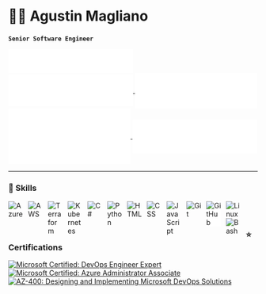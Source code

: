 # 👨‍💻 Agustin Magliano

**`Senior Software Engineer`**

<a href="https://github.com/amagliano">
  <img align="center" width="50%" src="./header.svg" />
</a>
<a href="https://github.com/amagliano">
  <img align="center" width="50%" src="./repositories.svg" />
</a>
<a href="https://github.com/amagliano">
  <img align="center" width="49%" src="./activity_community.svg" />
</a>
<a href="https://github.com/amagliano">
  <img align="center" width="49%" src="./isocalendar.svg" />
</a>
<a href="https://github.com/amagliano">
    <img align="center" width="50%" src="./achievements.svg" />
</a>

---

### 🚀 Skills

<img align="left" alt="Azure" width="30px" style="padding-right:10px;" src="https://cdn.jsdelivr.net/gh/devicons/devicon/icons/azure/azure-original.svg" />
<img align="left" alt="AWS" width="30px" style="padding-right:10px;" src="https://cdn.jsdelivr.net/gh/devicons/devicon/icons/amazonwebservices/amazonwebservices-original.svg" />
<img align="left" alt="Terraform" width="30px" style="padding-right:10px;" src="https://cdn.jsdelivr.net/gh/devicons/devicon/icons/terraform/terraform-original.svg" />
<img align="left" alt="Kubernetes" width="30px" style="padding-right:10px;" src="https://cdn.jsdelivr.net/gh/devicons/devicon/icons/kubernetes/kubernetes-plain.svg" />
<img align="left" alt="C#" width="30px" style="padding-right:10px;" src="https://cdn.jsdelivr.net/gh/devicons/devicon/icons/csharp/csharp-original.svg" />
<img align="left" alt="Python" width="30px" style="padding-right:10px;" src="https://cdn.jsdelivr.net/gh/devicons/devicon/icons/python/python-plain.svg" />
<img align="left" alt="HTML" width="30px" style="padding-right:10px;" src="https://cdn.jsdelivr.net/gh/devicons/devicon/icons/html5/html5-plain.svg" />
<img align="left" alt="CSS" width="30px" style="padding-right:10px;" src="https://cdn.jsdelivr.net/gh/devicons/devicon/icons/css3/css3-plain.svg" />
<img align="left" alt="JavaScript" width="30px" style="padding-right:10px;" src="https://cdn.jsdelivr.net/gh/devicons/devicon/icons/javascript/javascript-plain.svg" />
<img align="left" alt="Git" width="30px" style="padding-right:10px;" src="https://cdn.jsdelivr.net/gh/devicons/devicon/icons/git/git-original.svg" />
<img align="left" alt="GitHub" width="30px" style="margin-right:10px;background-color: white" src="https://cdn.jsdelivr.net/gh/devicons/devicon/icons/github/github-original.svg" />
<img align="left" alt="Linux" width="30px" style="padding-right:10px;" src="https://cdn.jsdelivr.net/gh/devicons/devicon/icons/linux/linux-original.svg" />
<img align="left" alt="Bash" width="30px" style="padding-right:10px;" src="https://cdn.jsdelivr.net/gh/devicons/devicon/icons/bash/bash-original.svg" />
<br />

#

### ⭐ Certifications

<!--START_SECTION:badges-->
[![Microsoft Certified: DevOps Engineer Expert](https://images.credly.com/size/80x80/images/c3ab66f8-5d59-4afa-a6c2-0ba30a1989ca/CERT-Expert-DevOps-Engineer-600x600.png)](http://www.credly.com/badges/549c553e-1c75-415b-b9ad-c26b7adeac01 "Microsoft Certified: DevOps Engineer Expert")
[![Microsoft Certified: Azure Administrator Associate](https://images.credly.com/size/80x80/images/336eebfc-0ac3-4553-9a67-b402f491f185/azure-administrator-associate-600x600.png)](http://www.credly.com/badges/76b406a5-c17d-46e1-b877-78e814226d47 "Microsoft Certified: Azure Administrator Associate")
[![AZ-400: Designing and Implementing Microsoft DevOps Solutions](https://images.credly.com/size/80x80/images/107e2eb6-f394-40eb-83d2-d8c9b7d34555/exam-az400-600x600.png)](http://www.credly.com/badges/d7d76cf3-a73f-4094-b0ec-f2053de6c2c9 "AZ-400: Designing and Implementing Microsoft DevOps Solutions")
<!--END_SECTION:badges-->
